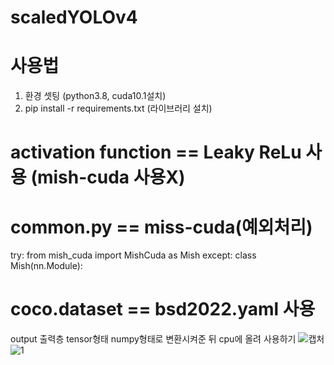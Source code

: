 # scaledYOLOv4


# 사용법
1. 환경 셋팅 (python3.8, cuda10.1설치)
2. pip install -r requirements.txt (라이브러리 설치)

# activation function == Leaky ReLu 사용 (mish-cuda 사용X)

# common.py == miss-cuda(예외처리)
try:
    from mish_cuda import MishCuda as Mish
except:
    class Mish(nn.Module):
    

  
# coco.dataset == bsd2022.yaml 사용

output 출력층 tensor형태 numpy형태로 변환시켜준 뒤 cpu에 올려 사용하기
![캡처](https://user-images.githubusercontent.com/76443227/196104078-e55fef03-d1cd-4b87-b411-10b2a1682526.PNG)
![1](https://user-images.githubusercontent.com/76443227/196104087-81750eec-f26d-4efe-a74f-9a7fc95418ae.PNG)




